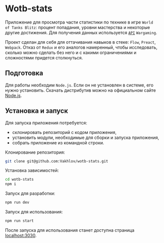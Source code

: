 # Wotb-stats

Приложение для просмотра части статистики по технике в игре `World of Tanks Blitz`: процент попадания, уровни мастерства и некоторые другие достижения. Для получения данных используется [`API`](https://developers.wargaming.net/reference/all/wot/account/list/?r_realm=ru) `Wargaming`.

Проект сделан для себя для оттачивания навыков в стеке: `Flow`, `Preact`, `Webpack`. Отказ от `Redux` и его аналогов намеренный, чтобы исследовать, сколько можно сделать без него и с какими ограничениями и сложностями придется столкнуться.

## Подготовка

Для работы необходим `Node.js`. Если он не установлен в системе, его нужно установить. Скачать дистрибутив можно на официальном сайте [Node.js](https://nodejs.org/en/).

## Установка и запуск

Для запуска приложения потребуется:
- склонировать репозиторий с кодом приложения,
- установить модули, необходимые для сборки и запуска приложения,
- собрать приложение из командной строки.

Клонирование репозитория:

```bash
git clone git@github.com:Vakhlov/wotb-stats.git
```

Установка зависимостей:

```bash
cd wotb-stats
npm i
```

Запуск для разработки:

```bash
npm run dev
```

Запуск для использования:

```bash
npm run start
```

После запуска для использования станет доступна страница [localhost:3030](http://localhost:3030).
